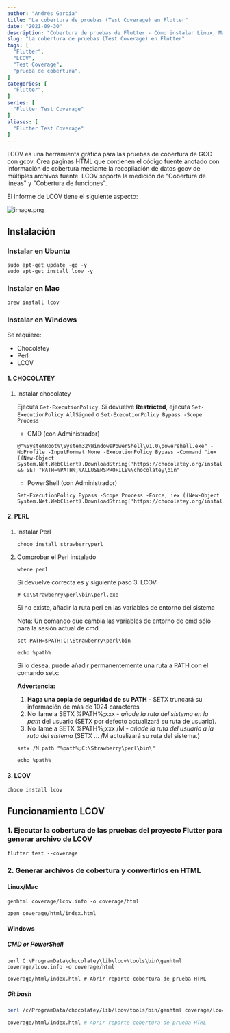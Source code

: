 ```yaml
---
author: "Andrés García"
title: "La cobertura de pruebas (Test Coverage) en Flutter"
date: "2021-09-30"
description: "Cobertura de pruebas de Flutter - Cómo instalar Linux, Mac OS, Windows y cómo usar con comandos"
slug: "La cobertura de pruebas (Test Coverage) en Flutter"
tags: [
  "Flutter",
  "LCOV",
  "Test Coverage",
  "prueba de cobertura",
]
categories: [
  "Flutter",
]
series: [
  "Flutter Test Coverage"
]
aliases: [
  "Flutter Test Coverage"
]
---
```


LCOV es una herramienta gráfica para las pruebas de cobertura de GCC con gcov. Crea páginas HTML que contienen el código fuente anotado con información de cobertura mediante la recopilación de datos gcov de múltiples archivos fuente. LCOV soporta la medición de "Cobertura de líneas" y "Cobertura de funciones".

El informe de LCOV tiene el siguiente aspecto:

![image.png](https://user-images.githubusercontent.com/9597207/79640726-1ad1f680-8161-11ea-9241-d7d6fe70f630.png)

## Instalación

### Instalar en Ubuntu

```shell
sudo apt-get update -qq -y
sudo apt-get install lcov -y
```

### Instalar en Mac

```shell
brew install lcov
```

### Instalar en Windows

Se requiere:

* Chocolatey
* Perl
* LCOV

#### 1. CHOCOLATEY

1. Instalar chocolatey

    Ejecuta ``Get-ExecutionPolicy``.
    Si devuelve **Restricted**, ejecuta ```Set-ExecutionPolicy AllSigned``` o ```Set-ExecutionPolicy Bypass -Scope Process```

   * CMD (con Administrador)

    ```shell
    @"%SystemRoot%\System32\WindowsPowerShell\v1.0\powershell.exe" -NoProfile -InputFormat None -ExecutionPolicy Bypass -Command "iex ((New-Object System.Net.WebClient).DownloadString('https://chocolatey.org/install.ps1'))" && SET "PATH=%PATH%;%ALLUSERSPROFILE%\chocolatey\bin"
    ```

   * PowerShell (con Administrador)

    ```shell
    Set-ExecutionPolicy Bypass -Scope Process -Force; iex ((New-Object System.Net.WebClient).DownloadString('https://chocolatey.org/install.ps1'))
    ```

#### 2. PERL

1. Instalar Perl

    ```shell
    choco install strawberryperl
    ```

2. Comprobar el Perl instalado

    ```shell
    where perl
    ```

    Si devuelve correcta es y siguiente paso 3. LCOV:

    ```shell
    # C:\Strawberry\perl\bin\perl.exe
    ```

    Si no existe, añadir la ruta perl en las variables de entorno del sistema

    Nota: Un comando que cambia las variables de entorno de cmd sólo para la sesión actual de cmd

    ```shell
    set PATH=$PATH:C:\Strawberry\perl\bin

    echo %path%
    ```

    Si lo desea, puede añadir permanentemente una ruta a PATH con el comando setx:

    **Advertencia:**
    1. **Haga una copia de seguridad de su PATH** - SETX truncará su información de más de 1024 caracteres
    2. No llame a SETX %PATH%;xxx - *añade la ruta del sistema en la path* del usuario (SETX por defecto actualizará su ruta de usuario).
    3. No llame a SETX %PATH%;xxx /M - *añade la ruta del usuario a la ruta del sistema* (SETX ... /M actualizará su ruta del sistema.)

    ```shell
    setx /M path "%path%;C:\Strawberry\perl\bin\"

    echo %path%
    ```

#### 3. LCOV

```shell
choco install lcov
```

## Funcionamiento LCOV

### 1. Ejecutar la cobertura de las pruebas del proyecto Flutter para generar archivo de LCOV

   ```shell
   flutter test --coverage
   ```

### 2. Generar archivos de cobertura y convertirlos en HTML

#### Linux/Mac

```shell
genhtml coverage/lcov.info -o coverage/html

open coverage/html/index.html
```

#### Windows

##### **CMD or PowerShell**

```shell
perl C:\ProgramData\chocolatey\lib\lcov\tools\bin\genhtml coverage/lcov.info -o coverage/html

coverage/html/index.html # Abrir reporte cobertura de prueba HTML
```

##### **Git bash**

```bash
perl /c/ProgramData/chocolatey/lib/lcov/tools/bin/genhtml coverage/lcov.info -o coverage/html

coverage/html/index.html # Abrir reporte cobertura de prueba HTML
```
